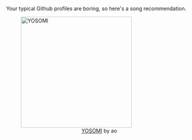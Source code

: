 Your typical Github profiles are boring, so here's a song recommendation.
<figure><img width="300" height="300" src="https://i.scdn.co/image/ab67616d0000b2734d8f1e06d5c06558eaa36424" alt="YOSOMI" /><figcaption align="center"><a href="https://open.spotify.com/track/3yvF5pstpyzo8U2pFhbq2l" target="_blank">YOSOMI</a> by ao</figcaption></figure>
